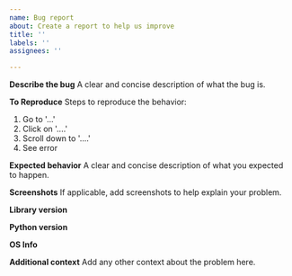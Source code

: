 ```yaml
---
name: Bug report
about: Create a report to help us improve
title: ''
labels: ''
assignees: ''

---
```


**Describe the bug**
A clear and concise description of what the bug is.

**To Reproduce**
Steps to reproduce the behavior:
1. Go to '...'
2. Click on '....'
3. Scroll down to '....'
4. See error

**Expected behavior**
A clear and concise description of what you expected to happen.

**Screenshots**
If applicable, add screenshots to help explain your problem.

**Library version**
<!-- You can get this by doing `python3.x -c "import ferris; print(ferris.__version__)"`  -->

**Python version**
<!-- You can get this by doing `python3.x -V`  -->

**OS Info**

**Additional context**
Add any other context about the problem here.
